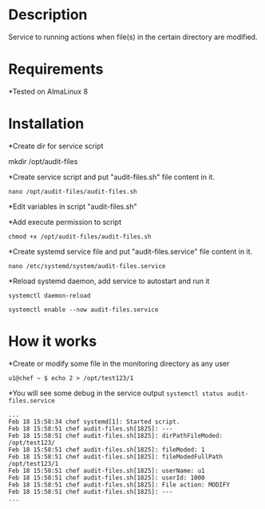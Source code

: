 # Description

Service to running actions when file(s) in the certain directory are modified.

# Requirements

*Tested on AlmaLinux 8

# Installation

*Create dir for service script

mkdir /opt/audit-files

*Create service script and put "audit-files.sh" file content in it.

```
nano /opt/audit-files/audit-files.sh
```

*Edit variables in script "audit-files.sh"

*Add execute permission to script

```
chmod +x /opt/audit-files/audit-files.sh
```

*Create systemd service file and put "audit-files.service" file content in it.

```
nano /etc/systemd/system/audit-files.service
```

*Reload systemd daemon, add service to autostart and run it

```
systemctl daemon-reload
```
```
systemctl enable --now audit-files.service
```

# How it works

*Create or modify some file in the monitoring directory as any user
```
u1@chef ~ $ echo 2 > /opt/test123/1
```

*You will see some debug in the service output
```systemctl status audit-files.service```
```
...
Feb 18 15:58:34 chef systemd[1]: Started script.
Feb 18 15:58:51 chef audit-files.sh[1825]: ---
Feb 18 15:58:51 chef audit-files.sh[1825]: dirPathFileModed: /opt/test123/
Feb 18 15:58:51 chef audit-files.sh[1825]: fileModed: 1
Feb 18 15:58:51 chef audit-files.sh[1825]: fileModedFullPath /opt/test123/1
Feb 18 15:58:51 chef audit-files.sh[1825]: userName: u1
Feb 18 15:58:51 chef audit-files.sh[1825]: userId: 1000
Feb 18 15:58:51 chef audit-files.sh[1825]: File action: MODIFY
Feb 18 15:58:51 chef audit-files.sh[1825]: ---
...
```
